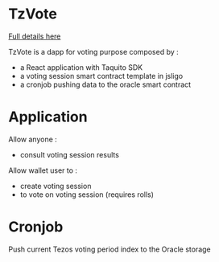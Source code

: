 # TzVote

[logo]: https://i.imgflip.com/r56sp.jpg?a456398 "Vote"

[Full details here](https://hackmd.io/EBB3pObiT5y5eJs4tPQjXQ?view)

TzVote is a dapp for voting purpose composed by :
- a React application with Taquito SDK
- a voting session smart contract template in jsligo
- a cronjob pushing data to the oracle smart contract

# Application

Allow anyone :
- consult voting session results

Allow wallet user to :
- create voting session
- to vote on voting session (requires rolls)

# Cronjob

Push current Tezos voting period index to the Oracle storage

